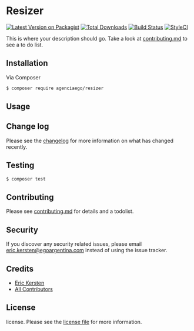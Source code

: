 # Resizer

[![Latest Version on Packagist][ico-version]][link-packagist]
[![Total Downloads][ico-downloads]][link-downloads]
[![Build Status][ico-travis]][link-travis]
[![StyleCI][ico-styleci]][link-styleci]

This is where your description should go. Take a look at [contributing.md](contributing.md) to see a to do list.

## Installation

Via Composer

``` bash
$ composer require agenciaego/resizer
```

## Usage

## Change log

Please see the [changelog](changelog.md) for more information on what has changed recently.

## Testing

``` bash
$ composer test
```

## Contributing

Please see [contributing.md](contributing.md) for details and a todolist.

## Security

If you discover any security related issues, please email eric.kersten@egoargentina.com instead of using the issue tracker.

## Credits

- [Eric Kersten][link-author]
- [All Contributors][link-contributors]

## License

license. Please see the [license file](license.md) for more information.

[ico-version]: https://img.shields.io/packagist/v/agenciaego/resizer.svg?style=flat-square
[ico-downloads]: https://img.shields.io/packagist/dt/agenciaego/resizer.svg?style=flat-square
[ico-travis]: https://img.shields.io/travis/agenciaego/resizer/master.svg?style=flat-square
[ico-styleci]: https://styleci.io/repos/12345678/shield

[link-packagist]: https://packagist.org/packages/agenciaego/resizer
[link-downloads]: https://packagist.org/packages/agenciaego/resizer
[link-travis]: https://travis-ci.org/agenciaego/resizer
[link-styleci]: https://styleci.io/repos/12345678
[link-author]: https://github.com/AgenciaEgo
[link-contributors]: ../../contributors]